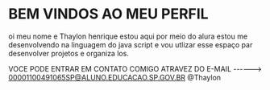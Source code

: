 # BEM VINDOS AO MEU PERFIL

oi meu nome e Thaylon henrique
estou aqui por meio do alura
estou me desenvolvendo na linguagem do java script
e vou utlizar esse espaço par desenvolver projetos e organiza los.

VOCE PODE ENTRAR EM CONTATO COMIGO ATRAVEZ DO E-MAIL
------> 00001100491065SP@ALUNO.EDUCACAO.SP.GOV.BR
          @Thaylon
